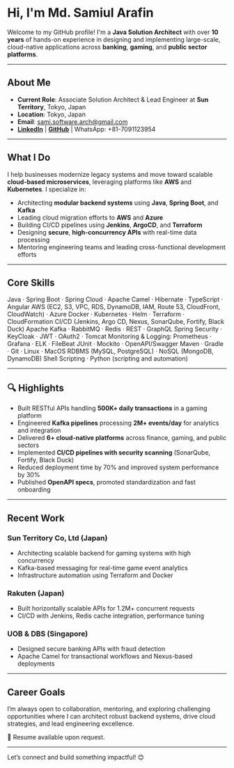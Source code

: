 # Hi, I'm Md. Samiul Arafin

Welcome to my GitHub profile! I'm a **Java Solution Architect** with over **10 years** of hands-on experience in designing and implementing large-scale, cloud-native applications across **banking**, **gaming**, and **public sector platforms**.

---

## About Me

- **Current Role**: Associate Solution Architect & Lead Engineer at **Sun Territory**, Tokyo, Japan
- **Location**: Tokyo, Japan
- **Email**: sami.software.arch@gmail.com
- [**LinkedIn**](https://www.linkedin.com/in/samiul-arafin) | [**GitHub**](https://github.com/arafinsami) | WhatsApp: +81-7091123954

---

## What I Do

I help businesses modernize legacy systems and move toward scalable **cloud-based microservices**, leveraging platforms like **AWS** and **Kubernetes**. I specialize in:

- Architecting **modular backend systems** using **Java**, **Spring Boot**, and **Kafka**
- Leading cloud migration efforts to **AWS** and **Azure**
- Building CI/CD pipelines using **Jenkins**, **ArgoCD**, and **Terraform**
- Designing **secure**, **high-concurrency APIs** with real-time data processing
- Mentoring engineering teams and leading cross-functional development efforts

---

## Core Skills

Java · Spring Boot · Spring Cloud · Apache Camel · Hibernate · TypeScript · Angular
AWS (EC2, S3, VPC, RDS, DynamoDB, IAM, Route 53, CloudFront, CloudWatch) · Azure
Docker · Kubernetes · Helm · Terraform · CloudFormation
CI/CD (Jenkins, Argo CD, Nexus, SonarQube, Fortify, Black Duck)
Apache Kafka · RabbitMQ · Redis · REST · GraphQL
Spring Security · KeyCloak · JWT · OAuth2 · Tomcat
Monitoring & Logging: Prometheus · Grafana · ELK · FileBeat
JUnit · Mockito · OpenAPI/Swagger
Maven · Gradle · Git · Linux · MacOS
RDBMS (MySQL, PostgreSQL) · NoSQL (MongoDB, DynamoDB)
Shell Scripting · Python (scripting and automation)

---

## 🔍 Highlights

- Built RESTful APIs handling **500K+ daily transactions** in a gaming platform
- Engineered **Kafka pipelines** processing **2M+ events/day** for analytics and integration
- Delivered **6+ cloud-native platforms** across finance, gaming, and public sectors
- Implemented **CI/CD pipelines with security scanning** (SonarQube, Fortify, Black Duck)
- Reduced deployment time by 70% and improved system performance by 30%
- Published **OpenAPI specs**, promoted standardization and fast onboarding

---

## Recent Work

### Sun Territory Co, Ltd (Japan)
- Architecting scalable backend for gaming systems with high concurrency
- Kafka-based messaging for real-time game event analytics
- Infrastructure automation using Terraform and Docker

### Rakuten (Japan)
- Built horizontally scalable APIs for 1.2M+ concurrent requests
- CI/CD with Jenkins, Redis cache integration, performance tuning

### UOB & DBS (Singapore)
- Designed secure banking APIs with fraud detection
- Apache Camel for transactional workflows and Nexus-based deployments

---

## Career Goals

I’m always open to collaboration, mentoring, and exploring challenging opportunities where I can architect robust backend systems, drive cloud strategies, and lead engineering excellence.

📄 Resume available upon request.

---

Let’s connect and build something impactful! 😊
